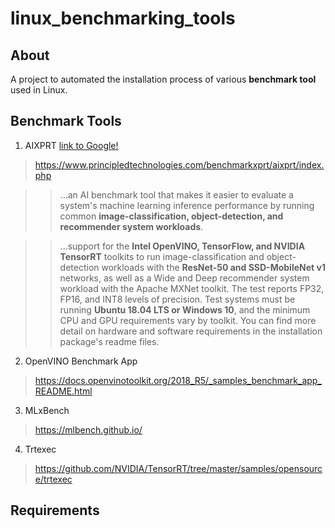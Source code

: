 # linux_benchmarking_tools

## About
A project to automated the installation process of various **benchmark tool** used in Linux.

## Benchmark Tools
1. AIXPRT
[link to Google!](http://google.com)

> https://www.principledtechnologies.com/benchmarkxprt/aixprt/index.php

>> ...an AI benchmark tool that makes it easier to evaluate a system's machine learning inference performance by running common **image-classification, object-detection, and recommender system workloads**.

>> ...support for the **Intel OpenVINO, TensorFlow, and NVIDIA TensorRT** toolkits to run image-classification and object-detection workloads with the **ResNet-50 and SSD-MobileNet v1** networks, as well as a Wide and Deep recommender system workload with the Apache MXNet toolkit. The test reports FP32, FP16, and INT8 levels of precision. Test systems must be running **Ubuntu 18.04 LTS or Windows 10**, and the minimum CPU and GPU requirements vary by toolkit. You can find more detail on hardware and software requirements in the installation package's readme files.

2. OpenVINO Benchmark App
> https://docs.openvinotoolkit.org/2018_R5/_samples_benchmark_app_README.html

3. MLxBench
> https://mlbench.github.io/

4. Trtexec
> https://github.com/NVIDIA/TensorRT/tree/master/samples/opensource/trtexec

## Requirements


